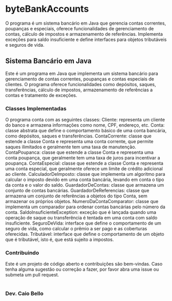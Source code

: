 # byteBankAccounts
O programa é um sistema bancário em Java que gerencia contas correntes, poupanças e especiais, oferece funcionalidades de gerenciamento de contas, cálculo de impostos e armazenamento de referências. Implementa exceções para saldo insuficiente e define interfaces para objetos tributáveis e seguros de vida.

## Sistema Bancário em Java
Este é um programa em Java que implementa um sistema bancário para gerenciamento de contas correntes, poupanças e contas especiais de clientes. O programa oferece funcionalidades como depósitos, saques, transferências, cálculo de impostos, armazenamento de referências a contas e tratamento de exceções.

### Classes Implementadas
O programa conta com as seguintes classes:
Cliente: representa um cliente do banco e armazena informações como nome, CPF, endereço, etc.
Conta: classe abstrata que define o comportamento básico de uma conta bancária, como depósitos, saques e transferências.
ContaCorrente: classe que estende a classe Conta e representa uma conta corrente, que permite saques ilimitados e geralmente tem uma taxa de manutenção.
ContaPoupanca: classe que estende a classe Conta e representa uma conta poupança, que geralmente tem uma taxa de juros para incentivar a poupança.
ContaEspecial: classe que estende a classe Conta e representa uma conta especial, que geralmente oferece um limite de crédito adicional ao cliente.
CalculadorDeImposto: classe que implementa um algoritmo para calcular o imposto devido em uma conta bancária, levando em conta o tipo da conta e o valor do saldo.
GuardadorDeContas: classe que armazena um conjunto de contas bancárias.
GuardadorDeReferencias: classe que armazena um conjunto de referências a objetos do tipo Conta, sem armazenar os próprios objetos.
NumeroDaContaComparator: classe que implementa um comparador para ordenar contas bancárias pelo número da conta.
SaldoInsuficienteException: exceção que é lançada quando uma operação de saque ou transferência é tentada em uma conta com saldo insuficiente.
SeguroDeVida: interface que define o comportamento de um seguro de vida, como calcular o prêmio a ser pago e as coberturas oferecidas.
Tributável: interface que define o comportamento de um objeto que é tributável, isto é, que está sujeito a impostos.


### Contribuindo
Este é um projeto de código aberto e contribuições são bem-vindas. Caso tenha alguma sugestão ou correção a fazer, por favor abra uma issue ou submeta um pull request.


#

### Dev. Caio Bello
